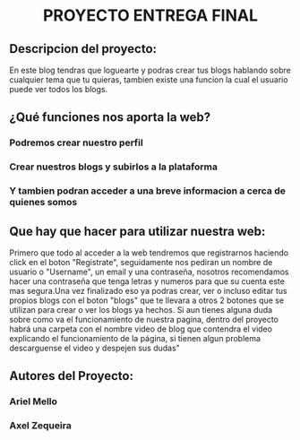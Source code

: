 
<h1 align="center"> PROYECTO ENTREGA FINAL </h1>
<h2> Descripcion del proyecto: </h2>
<p>En este blog tendras que loguearte y podras crear tus blogs hablando sobre cualquier tema que tu quieras, tambien existe una funcion la cual el usuario puede ver todos los blogs.

<h2>¿Qué funciones nos aporta la web? </h2>
<h3>Podremos crear nuestro perfil</h3>
<h3>Crear nuestros blogs y subirlos a la plataforma</h3>
<h3>Y tambien podran acceder a una breve informacion a cerca de quienes somos</h3>

<h2>Que hay que hacer para utilizar nuestra web: </h2>
<p>Primero que todo al acceder a la web tendremos que registrarnos haciendo click en el boton "Registrate", seguidamente nos pediran un nombre de usuario o "Username", un email y una contraseña, nosotros recomendamos hacer una contraseña que tenga letras y numeros para que su cuenta este mas segura.Una vez finalizado eso ya podras crear, ver o incluso editar tus propios blogs con el boton "blogs" que te llevara a otros 2 botones que se utilizan para crear o ver los blogs ya hechos. Si aun tienes alguna duda sobre como va el funcionamiento de nuestra pagina, dentro del proyecto habrá una carpeta con el nombre video de blog que contendra el video explicando el funcionamiento de la página, si tienen algun problema descarguense el video y despejen sus dudas"</p> 

<h2>Autores del Proyecto: </h2>
<h3>Ariel Mello </h3>
<h3>Axel Zequeira </h3>

